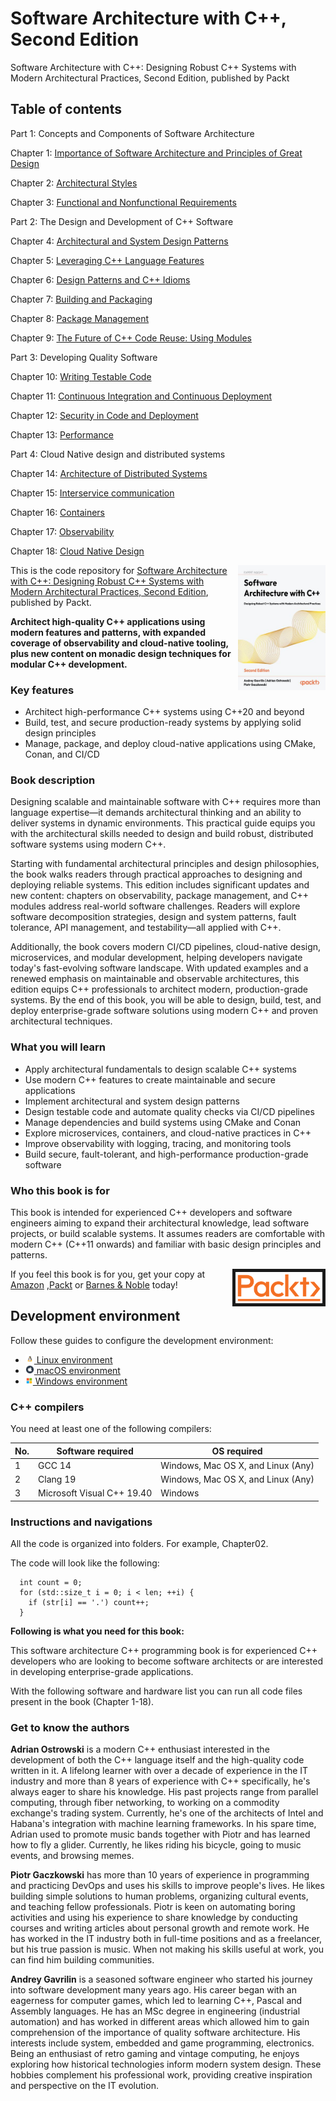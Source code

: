 # Software Architecture with C++, Second Edition

Software Architecture with C++: Designing Robust C++ Systems with Modern Architectural Practices, Second Edition, published by Packt

## Table of contents

Part 1: Concepts and Components of Software Architecture

Chapter 1: [Importance of Software Architecture and Principles of Great Design](Chapter01)

Chapter 2: [Architectural Styles](Chapter02)

Chapter 3: [Functional and Nonfunctional Requirements](Chapter03)

Part 2: The Design and Development of C++ Software

Chapter 4: [Architectural and System Design Patterns](Chapter04)

Chapter 5: [Leveraging C++ Language Features](Chapter05)

Chapter 6: [Design Patterns and C++ Idioms](Chapter06)

Chapter 7: [Building and Packaging](Chapter07)

Chapter 8: [Package Management](Chapter08)

Chapter 9: [The Future of C++ Code Reuse: Using Modules](Chapter09)

Part 3: Developing Quality Software

Chapter 10: [Writing Testable Code](Chapter10)

Chapter 11: [Continuous Integration and Continuous Deployment](Chapter11)

Chapter 12: [Security in Code and Deployment](Chapter12)

Chapter 13: [Performance](Chapter13)

Part 4: Cloud Native design and distributed systems

Chapter 14: [Architecture of Distributed Systems](Chapter14)

Chapter 15: [Interservice communication](Chapter15)

Chapter 16: [Containers](Chapter16)

Chapter 17: [Observability](Chapter17)

Chapter 18: [Cloud Native Design](Chapter18)

<a href="https://www.packtpub.com/en-us/product/software-architecture-with-c-9781803243016">
  <img src="pics/cover_image.jpg" height="200px" align="right"/>
</a>

This is the code repository for [Software Architecture with C++: Designing Robust C++ Systems with Modern Architectural Practices, Second Edition](https://www.packtpub.com/en-us/product/software-architecture-with-c-9781803243016), published by Packt.

**Architect high-quality C++ applications using modern features and patterns, with expanded coverage of observability and cloud-native tooling, plus new content on monadic design techniques for modular C++ development.**

### Key features

- Architect high-performance C++ systems using C++20 and beyond
- Build, test, and secure production-ready systems by applying solid design principles
- Manage, package, and deploy cloud-native applications using CMake, Conan, and CI/CD

### Book description

Designing scalable and maintainable software with C++ requires more than language expertise—it demands architectural thinking and an ability to deliver systems in dynamic environments. This practical guide equips you with the architectural skills needed to design and build robust, distributed software systems using modern C++.

Starting with fundamental architectural principles and design philosophies, the book walks readers through practical approaches to designing and deploying reliable systems. This edition includes significant updates and new content: chapters on observability, package management, and C++ modules address real-world software challenges. Readers will explore software decomposition strategies, design and system patterns, fault tolerance, API management, and testability—all applied with C++.

Additionally, the book covers modern CI/CD pipelines, cloud-native design, microservices, and modular development, helping developers navigate today's fast-evolving software landscape. With updated examples and a renewed emphasis on maintainable and observable architectures, this edition equips C++ professionals to architect modern, production-grade systems. By the end of this book, you will be able to design, build, test, and deploy enterprise-grade software solutions using modern C++ and proven architectural techniques.

### What you will learn

- Apply architectural fundamentals to design scalable C++ systems
- Use modern C++ features to create maintainable and secure applications
- Implement architectural and system design patterns
- Design testable code and automate quality checks via CI/CD pipelines
- Manage dependencies and build systems using CMake and Conan
- Explore microservices, containers, and cloud-native practices in C++
- Improve observability with logging, tracing, and monitoring tools
- Build secure, fault-tolerant, and high-performance production-grade software

### Who this book is for

This book is intended for experienced C++ developers and software engineers aiming to expand their architectural knowledge, lead software projects, or build scalable systems. It assumes readers are comfortable with modern C++ (C++11 onwards) and familiar with basic design principles and patterns.

<a href="https://www.packtpub.com/">
  <img src="pics/packt-logo.png" height="50px" alt="https://www.packtpub.com/" border="5" align="right"/>
</a>

If you feel this book is for you, get your copy at
[Amazon](https://www.amazon.com/Software-Architecture-Designing-Architectural-Practices-ebook/dp/B0FGPS463L/)
,[Packt](https://www.packtpub.com/en-us/product/software-architecture-with-c-9781803243016) or
[Barnes & Noble](https://www.barnesandnoble.com/w/software-architecture-with-c-andrey-gavrilin/1147771333) today!

## Development environment

Follow these guides to configure the development environment:

- [<img src="pics/os/linux-svgrepo-com.svg" height="14em;"/> Linux environment](devenv_readme/devenv_linux.md)
- [<img src="pics/os/apple-svgrepo-com.svg" height="14em;"/> macOS environment](devenv_readme/devenv_macos.md)
- [<img src="pics/os/microsoft-svgrepo-com.svg" height="12em;"/> Windows environment](devenv_readme/devenv_windows.md)

### C++ compilers

You need at least one of the following compilers:

| No. | Software required          | OS required                        |
| --- | -------------------------- | ---------------------------------- |
| 1   | GCC 14                     | Windows, Mac OS X, and Linux (Any) |
| 2   | Clang 19                   | Windows, Mac OS X, and Linux (Any) |
| 3   | Microsoft Visual C++ 19.40 | Windows                            |

### Instructions and navigations

All the code is organized into folders. For example, Chapter02.

The code will look like the following:

```
  int count = 0;
  for (std::size_t i = 0; i < len; ++i) {
    if (str[i] == '.') count++;
  }
```

**Following is what you need for this book:**

This software architecture C++ programming book is for experienced C++ developers who are looking to become software architects or are interested in developing enterprise-grade applications.

With the following software and hardware list you can run all code files present in the book (Chapter 1-18).

### Get to know the authors

**Adrian Ostrowski**
is a modern C++ enthusiast interested in the development of both the C++ language itself and the high-quality code written in it. A lifelong learner with over a decade of experience in the IT industry and more than 8 years of experience with C++ specifically, he's always eager to share his knowledge. His past projects range from parallel computing, through fiber networking, to working on a commodity exchange's trading system. Currently, he's one of the architects of Intel and Habana's integration with machine learning frameworks.
In his spare time, Adrian used to promote music bands together with Piotr and has learned how to fly a glider. Currently, he likes riding his bicycle, going to music events, and browsing memes.

**Piotr Gaczkowski**
has more than 10 years of experience in programming and practicing DevOps and uses his skills to improve people's lives. He likes building simple solutions to human problems, organizing cultural events, and teaching fellow professionals. Piotr is keen on automating boring activities and using his experience to share knowledge by conducting courses and writing articles about personal growth and remote work.
He has worked in the IT industry both in full-time positions and as a freelancer, but his true passion is music. When not making his skills useful at work, you can find him building communities.

**Andrey Gavrilin**
is a seasoned software engineer who started his journey into software development many years ago. His career began with an eagerness for computer games,
which led to learning C++, Pascal and Assembly languages. He has an MSc degree in engineering (industrial automation) and
has worked in different areas which allowed him to gain comprehension of the importance of quality software architecture.
His interests include system, embedded and game programming, electronics. Being an enthusiast of retro gaming and vintage computing,
he enjoys exploring how historical technologies inform modern system design. These hobbies complement his professional work,
providing creative inspiration and perspective on the IT evolution.
